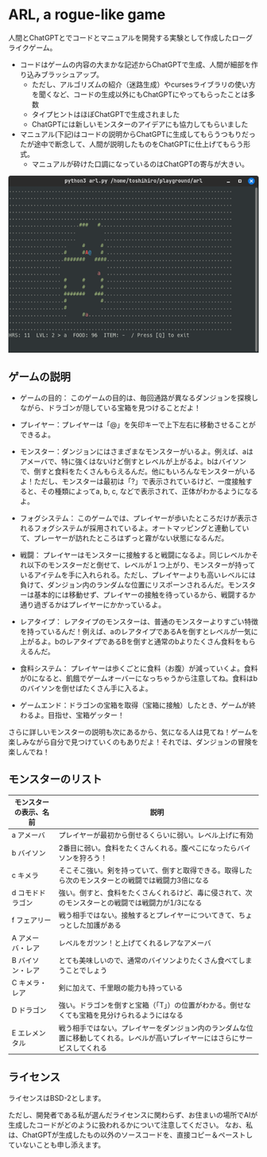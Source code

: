 # ARL, a rogue-like game

人間とChatGPTとでコードとマニュアルを開発する実験として作成したローグライクゲーム。

* コードはゲームの内容の大まかな記述からChatGPTで生成、人間が細部を作り込みブラッシュアップ。
  * ただし、アルゴリズムの紹介（迷路生成）やcursesライブラリの使い方を聞くなど、コードの生成以外にもChatGPTにやってもらったことは多数
  * タイプヒントはほぼChatGPTで生成されました
  * ChatGPTには新しいモンスターのアイデアにも協力してもらいました
* マニュアル(下記)はコードの説明からChatGPTに生成してもらうつもりだったが途中で断念して、人間が説明したものをChatGPTに仕上げてもらう形式。
  * マニュアルが砕けた口調になっているのはChatGPTの寄与が大きい。

![](screenshot.png)

## ゲームの説明

* ゲームの目的： このゲームの目的は、毎回通路が異なるダンジョンを探検しながら、ドラゴンが隠している宝箱を見つけることだよ！

* プレイヤー：プレイヤーは「@」を矢印キーで上下左右に移動させることができるよ。

* モンスター：ダンジョンにはさまざまなモンスターがいるよ。例えば、aはアメーバで、特に強くはないけど倒すとレベルが上がるよ。bはバイソンで、倒すと食料をたくさんもらえるんだ。他にもいろんなモンスターがいるよ！ただし、モンスターは最初は「?」で表示されているけど、一度接触すると、その種類によってa, b, c, などで表示されて、正体がわかるようになるよ。

* フォグシステム： このゲームでは、プレイヤーが歩いたところだけが表示されるフォグシステムが採用されているよ。オートマッピングと連動していて、プレーヤーが訪れたところはずっと霧がない状態になるんだ。

* 戦闘： プレイヤーはモンスターに接触すると戦闘になるよ。同じレベルかそれ以下のモンスターだと倒せて、レベルが１つ上がり、モンスターが持っているアイテムを手に入れられる。ただし、プレイヤーよりも高いレベルには負けて、ダンジョン内のランダムな位置にリスポーンされるんだ。モンスターは基本的には移動せず、プレイヤーの接触を待っているから、戦闘するか通り過ぎるかはプレイヤーにかかっているよ。

* レアタイプ： レアタイプのモンスターは、普通のモンスターよりすごい特徴を持っているんだ！例えば、aのレアタイプであるAを倒すとレベルが一気に上がるよ。bのレアタイプであるBを倒すと通常のbよりたくさん食料をもらえるんだ。

* 食料システム： プレイヤーは歩くごとに食料（お腹）が減っていくよ。食料が0になると、飢餓でゲームオーバーになっちゃうから注意してね。食料はbのバイソンを倒せばたくさん手に入るよ。

* ゲームエンド：ドラゴンの宝箱を取得（宝箱に接触）したとき、ゲームが終わるよ。目指せ、宝箱ゲッター！

さらに詳しいモンスターの説明も次にあるから、気になる人は見てね！ゲームを楽しみながら自分で見つけていくのもありだよ！それでは、ダンジョンの冒険を楽しんでね！

## モンスターのリスト

|モンスターの表示、名前|説明|
|---|---|
|a アメーバ|プレイヤーが最初から倒せるくらいに弱い。レベル上げに有効|
|b バイソン|2番目に弱い。食料をたくさんくれる。腹ぺこになったらバイソンを狩ろう！|
|c キメラ|そこそこ強い。剣を持っていて、倒すと取得できる。取得したら次のモンスターとの戦闘では戦闘力3倍になる|
|d コモドドラゴン|強い。倒すと、食料をたくさんくれるけど、毒に侵されて、次のモンスターとの戦闘では戦闘力が1/3になる|
|f フェアリー|戦う相手ではない。接触するとプレイヤーについてきて、ちょっとした加護がある|
|A アメーバ・レア|レベルをガツン！と上げてくれるレアなアメーバ|
|B バイソン・レア|とても美味しいので、通常のバイソンよりたくさん食べてしまうことでしょう|
|C キメラ・レア|剣に加えて、千里眼の能力も持っている|
|D ドラゴン|強い。ドラゴンを倒すと宝箱（「T」）の位置がわかる。倒せなくても宝箱を見分けられるようにはなる|
|E エレメンタル|戦う相手ではない。プレイヤーをダンジョン内のランダムな位置に移動してくれる。レベルが高いプレイヤーにはさらにサービスしてくれる|

## ライセンス

ライセンスはBSD-2とします。

ただし、開発者である私が選んだライセンスに関わらず、お住まいの場所でAIが生成したコードがどのように扱われるかについて注意してください。
なお、私は、ChatGPTが生成したもの以外のソースコードを、直接コピー＆ペーストしていないことも申し添えます。


